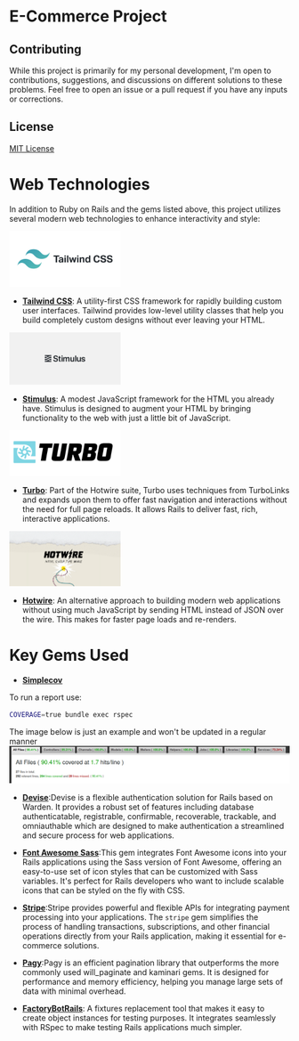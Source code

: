 # E-Commerce Project

## Contributing

While this project is primarily for my personal development, I'm open to contributions, suggestions, and discussions on different solutions to these problems. Feel free to open an issue or a pull request if you have any inputs or corrections.

## License
[MIT License](https://opensource.org/licenses/MIT)


# Web Technologies

In addition to Ruby on Rails and the gems listed above, this project utilizes several modern web technologies to enhance interactivity and style:

<p>
  <img src="app/assets/tailwindcss.png" alt="tailwind image" width="200"/>
</p>

- **[Tailwind CSS](https://tailwindcss.com/docs)**: A utility-first CSS framework for rapidly building custom user interfaces. Tailwind provides low-level utility classes that help you build completely custom designs without ever leaving your HTML.

<p>
  <img src="app/assets/stimulus.png" alt="stimulus image" width="200"/>
</p>

- **[Stimulus](https://stimulus.hotwired.dev/)**: A modest JavaScript framework for the HTML you already have. Stimulus is designed to augment your HTML by bringing functionality to the web with just a little bit of JavaScript.

<p>
  <img src="app/assets/turbo.png" alt="turbo image" width="200"/>
</p>

- **[Turbo](https://turbo.hotwired.dev/)**: Part of the Hotwire suite, Turbo uses techniques from TurboLinks and expands upon them to offer fast navigation and interactions without the need for full page reloads. It allows Rails to deliver fast, rich, interactive applications.

<p>
  <img src="app/assets/hotwire.png" alt="Hotwire image" width="200"/>
</p>

- **[Hotwire](https://hotwired.dev/)**: An alternative approach to building modern web applications without using much JavaScript by sending HTML instead of JSON over the wire. This makes for faster page loads and re-renders.


# Key Gems Used

- **[Simplecov](https://github.com/simplecov-ruby/simplecov)**

To run a report use:
```bash
COVERAGE=true bundle exec rspec
```
The image below is just an example and won't be updated in a regular manner
![Test Coverage](app/assets/coverage_report.png)

- **[Devise](https://github.com/heartcombo/devise)**:Devise is a flexible authentication solution for Rails based on Warden. It provides a robust set of features including database authenticatable, registrable, confirmable, recoverable, trackable, and omniauthable which are designed to make authentication a streamlined and secure process for web applications.

- **[Font Awesome Sass](https://github.com/FortAwesome/font-awesome-sass)**:This gem integrates Font Awesome icons into your Rails applications using the Sass version of Font Awesome, offering an easy-to-use set of icon styles that can be customized with Sass variables. It's perfect for Rails developers who want to include scalable icons that can be styled on the fly with CSS.

- **[Stripe](https://stripe.com/docs/api)**:Stripe provides powerful and flexible APIs for integrating payment processing into your applications. The `stripe` gem simplifies the process of handling transactions, subscriptions, and other financial operations directly from your Rails application, making it essential for e-commerce solutions.

- **[Pagy](https://ddnexus.github.io/pagy/)**:Pagy is an efficient pagination library that outperforms the more commonly used will_paginate and kaminari gems. It is designed for performance and memory efficiency, helping you manage large sets of data with minimal overhead.

- **[FactoryBotRails](https://github.com/thoughtbot/factory_bot_rails)**: A fixtures replacement tool that makes it easy to create object instances for testing purposes. It integrates seamlessly with RSpec to make testing Rails applications much simpler.
